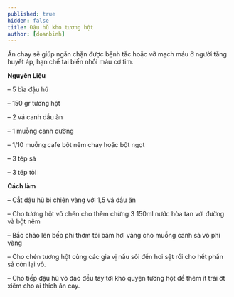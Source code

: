 ```yaml
---
published: true
hidden: false
title: Đậu hũ kho tương hột
author: [doanbinh] 
---
```

 Ăn chay sẽ giúp ngăn chặn được bệnh tắc hoặc vỡ mạch máu ở người tăng huyết áp, hạn chế tai biến nhồi máu cơ tim.

**Nguyên Liệu**

– 5 bìa đậu hũ

– 150 gr tương hột

– 2 vá canh dầu ăn

– 1 muỗng canh đường

– 1/10 muỗng cafe bột nêm chay hoặc bột ngọt

– 3 tép sả

– 3 tép tỏi

**Cách làm**

– Cắt đậu hũ bi chiên vàng với 1,5 vá dầu ăn

– Cho tương hột vô chén cho thêm chừng 3 150ml nước hòa tan với đường và bột nêm

– Bắc chảo lên bếp phi thơm tỏi băm hơi vàng cho muỗng canh sả vô phi vàng

– Cho chén tương hột cùng các gia vị nấu sôi đến hơi sệt rồi cho hết phần sả còn lại vô.

– Cho tiếp đậu hũ vô đảo đều tay tới khô quyện tương hột để thêm ít trái ớt xiêm cho ai thích ăn cay.
